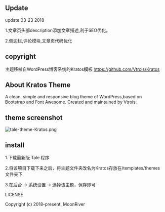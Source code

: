 ## Update 
update 03-23 2018

1.文章页头部description添加文章描述,利于SEO优化。

2.侧边栏,评论模块,文章页代码优化


## copyright
主题移植自WordPress博客系统的Kratos模板
https://github.com/Vtrois/Kratos

## About Kratos Theme
A clean, simple and responsive blog theme of WordPress,based on Bootstrap and Font Awesome. Created and maintained by Vtrois.


## theme screenshot
![tale-theme-Kratos.png](https://raw.githubusercontent.com/zoujiayu/tale-theme-Kratos/master/screenshot.png)


## install
1.下载最新版 Tale 程序

2.将该项目下载下来之后，将主题文件夹改名为Kratos存放在/templates/themes 文件夹下

3.在后台 -> 系统设置 -> 选择该主题，保存即可


 LICENSE

Copyright (c) 2018-present, MoonRiver